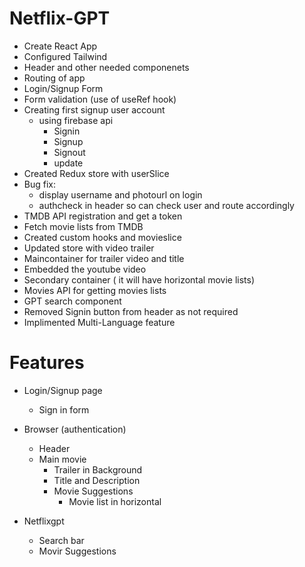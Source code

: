 # Netflix-GPT

- Create React App
- Configured Tailwind
- Header and other needed componenets
- Routing of app 
- Login/Signup Form
- Form validation (use of useRef hook)
- Creating first signup user account 
    - using firebase api
        - Signin
        - Signup
        - Signout
        - update
- Created Redux store with userSlice 
- Bug fix: 
    - display username and photourl on login
    - authcheck in header so can check user and route accordingly 
- TMDB API registration and get a token
- Fetch movie lists from TMDB
- Created custom hooks and movieslice
- Updated store with video trailer
- Maincontainer for trailer video and title
- Embedded the youtube video 
- Secondary container ( it will have horizontal movie lists)
- Movies API for getting movies lists
- GPT search component
- Removed Signin button from header as not required
- Implimented Multi-Language feature



# Features
- Login/Signup page
    - Sign in form

- Browser (authentication)
    - Header
    - Main movie
        - Trailer in Background
        - Title and Description
        - Movie Suggestions
            - Movie list in horizontal 

- Netflixgpt
    - Search bar
    - Movir Suggestions


                        